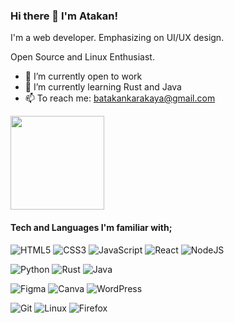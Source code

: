 ### Hi there 👋 I'm Atakan!

I'm a web developer. Emphasizing on UI/UX design.

Open Source and Linux Enthusiast.

- 🔭 I’m currently open to work
- 🌱 I’m currently learning Rust and Java
- 📫 To reach me: batakankarakaya@gmail.com

<a href="https://github.com/bakankaya/bakankaya">
  <img height=150 src="https://github-readme-stats.vercel.app/api/top-langs/?username=bakankaya&layout=compact&langs_count=10&theme=transparent&card_width=320" />
</a>

#### Tech and Languages I'm familiar with;

![HTML5](https://img.shields.io/badge/html5-%23E34F26.svg?style=for-the-badge&logo=html5&logoColor=white)
![CSS3](https://img.shields.io/badge/css3-%231572B6.svg?style=for-the-badge&logo=css3&logoColor=white)
![JavaScript](https://img.shields.io/badge/javascript-%23323330.svg?style=for-the-badge&logo=javascript&logoColor=%23F7DF1E)
![React](https://img.shields.io/badge/react-%2320232a.svg?style=for-the-badge&logo=react&logoColor=%2361DAFB)
![NodeJS](https://img.shields.io/badge/node.js-6DA55F?style=for-the-badge&logo=node.js&logoColor=white)

![Python](https://img.shields.io/badge/python-3670A0?style=for-the-badge&logo=python&logoColor=ffdd54)
![Rust](https://img.shields.io/badge/rust-%23000000.svg?style=for-the-badge&logo=rust&logoColor=white)
![Java](https://img.shields.io/badge/java-%23ED8B00.svg?style=for-the-badge&logo=openjdk&logoColor=white)

![Figma](https://img.shields.io/badge/figma-%23F24E1E.svg?style=for-the-badge&logo=figma&logoColor=white)
![Canva](https://img.shields.io/badge/Canva-%2300C4CC.svg?style=for-the-badge&logo=Canva&logoColor=white)
![WordPress](https://img.shields.io/badge/WordPress-%23117AC9.svg?style=for-the-badge&logo=WordPress&logoColor=white)

![Git](https://img.shields.io/badge/git-%23F05033.svg?style=for-the-badge&logo=git&logoColor=white)
![Linux](https://img.shields.io/badge/Linux-FCC624?style=for-the-badge&logo=linux&logoColor=black)
![Firefox](https://img.shields.io/badge/Firefox-FF7139?style=for-the-badge&logo=Firefox-Browser&logoColor=white)



<!--
- 👯 I’m looking to collaborate on ...
- 🤔 I’m looking for help with ...
- 💬 Ask me about ...

- 😄 Pronouns: ...
- ⚡ Fun fact: ...
-->
